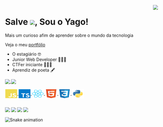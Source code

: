<img align="right" src="https://raw.githubusercontent.com/gist/Intern-Yago/8d96838240df3df711f2a4fd6ee9736c/raw/46d21ba3540ac738c1d3018dea9077bc5a374b59/githubcard.svg" height="640em"/>
<h1>Salve <img src="https://raw.githubusercontent.com/kaueMarques/kaueMarques/master/hi.gif" height="30px">, Sou o Yago!</h1>
Mais um curioso afim de aprender sobre o mundo da tecnologia

<p>Veja o meu <a href="https://intern-yago.github.io/" target="_blank">portfólio</a></p>

- O estagiário 🤓
- Junior Web Developer 👨🏽‍💻
- CTFer iniciante 🕵🏽‍♂️
- Aprendiz de poeta 🖋️
<div align="left">
  <a href="https://github.com/intern-yago">
  <img align="center" height="150em" src="https://github-readme-stats.vercel.app/api?username=intern-yago&show_icons=true&include_all_commits=false&count_private=true&text_color=FFFFFF&title_color=ff6e00&bg_color=000000&icon_color=ff0000&boder_color=FFFFFF&include_all_commits=true"/>
  <img align="center" height="180em" src="https://github-readme-stats.vercel.app/api/top-langs/?username=intern-yago&layout=compact&langs_count=5&text_color=FFFFFF&title_color=ffFFff&bg_color=000000&icon_color=0033CC&boder_color=FFFFFF"/>
</div>
  <div style="display: inline_block"><br>
  <img align="center" alt="Rafa-Js" height="30" width="40" src="https://raw.githubusercontent.com/devicons/devicon/master/icons/javascript/javascript-plain.svg">
  <img align="center" alt="Rafa-Ts" height="30" width="40" src="https://raw.githubusercontent.com/devicons/devicon/master/icons/typescript/typescript-plain.svg">
  <img align="center" alt="Rafa-React" height="30" width="40" src="https://raw.githubusercontent.com/devicons/devicon/master/icons/react/react-original.svg">
  <img align="center" alt="Rafa-HTML" height="30" width="40" src="https://raw.githubusercontent.com/devicons/devicon/master/icons/html5/html5-original.svg">
  <img align="center" alt="Rafa-CSS" height="30" width="40" src="https://raw.githubusercontent.com/devicons/devicon/master/icons/css3/css3-original.svg">
  <img align="center" alt="Rafa-Python" height="30" width="40" src="https://raw.githubusercontent.com/devicons/devicon/master/icons/python/python-original.svg">
</div>
  
  ##
  
  <div>
    <a href="https://instagram.com/ti_intern" target="_blank"><img src="https://img.shields.io/badge/-Instagram-%23E4405F?style=for-the-badge&logo=instagram&logoColor=white" target="_blank"></a>
    <a href="https://mail.google.com/mail/?view=cm&fs=1&tf=1&to=yago.commercial@gmail.com"><img src="https://img.shields.io/badge/-Gmail-ff0000?style=for-the-badge&logo=gmail&logoColor=white" target="_blank"></a>
  <a href="https://www.linkedin.com/in/yago-victor-0892481b4/" target="_blank"><img src="https://img.shields.io/badge/-LinkedIn-0071aa?style=for-the-badge&logo=linkedin&logoColor=white" target="_blank"></a> 
    <a href="https://twitter.com/pequeno_poetist" target="_blank"><img src="https://img.shields.io/badge/Twitter-1A8CD8?style=for-the-badge&logo=twitter&logoColor=white" target="_blank"></a> 
  </div>
  
  ![Snake animation](https://github.com/intern-yago/intern-yago/blob/output/github-contribution-grid-snake.svg)

